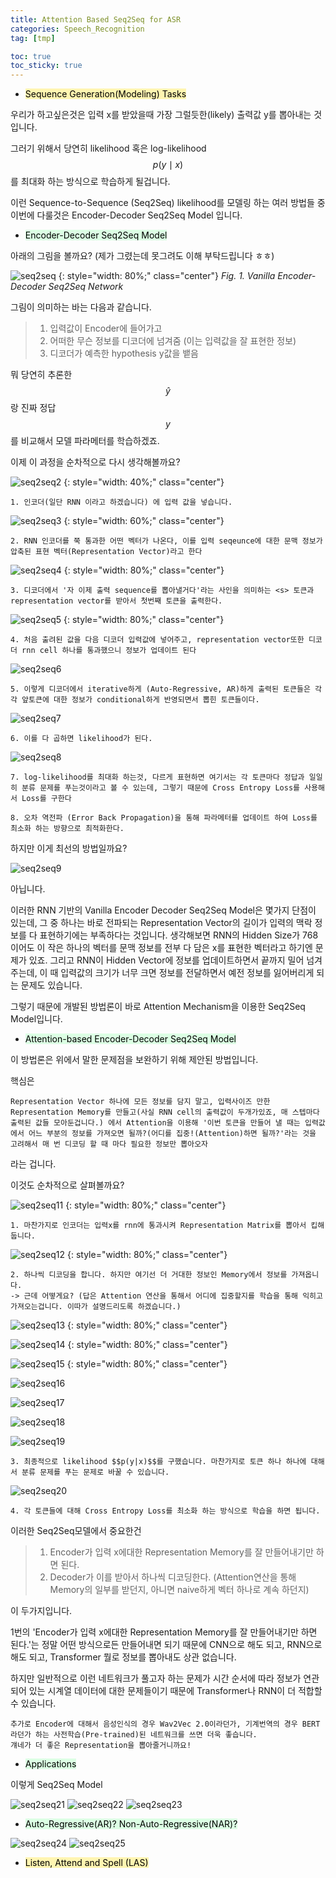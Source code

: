 ```yaml
---
title: Attention Based Seq2Seq for ASR
categories: Speech_Recognition
tag: [tmp]

toc: true
toc_sticky: true
---
```


- <mark style='background-color: #fff5b1'> Sequence Generation(Modeling) Tasks </mark>

우리가 하고싶은것은 입력 x를 받았을때 가장 그럴듯한(likely) 출력값 y를 뽑아내는 것입니다.

그러기 위해서 당연히 likelihood 혹은 log-likelihood $$p(y \mid x)$$를 최대화 하는 방식으로 학습하게 될겁니다.

이런 Sequence-to-Sequence (Seq2Seq) likelihood를 모델링 하는 여러 방법들 중 이번에 다룰것은 Encoder-Decoder Seq2Seq Model 입니다.

- <mark style='background-color: #dcffe4'> Encoder-Decoder Seq2Seq Model </mark>

아래의 그림을 볼까요? (제가 그렸는데 못그려도 이해 부탁드립니다 ㅎㅎ)

![seq2seq](https://user-images.githubusercontent.com/48202736/107010821-35ea2180-67da-11eb-8881-bb9287ea49e7.png)
{: style="width: 80%;" class="center"}
*Fig. 1. Vanilla Encoder-Decoder Seq2Seq Network*

그림이 의미하는 바는 다음과 같습니다.

> 1. 입력값이 Encoder에 들어가고 <br> 
> 2. 어떠한 무슨 정보를 디코더에 넘겨줌 (이는 입력값을 잘 표현한 정보) <br>
> 3. 디코더가 예측한 hypothesis y값을 뱉음 <br>

뭐 당연히 추론한 $$\hat{y}$$랑 진짜 정답 $$y$$를 비교해서 모델 파라메터를 학습하겠죠. 

이제 이 과정을 순차적으로 다시 생각해볼까요?

![seq2seq2](https://user-images.githubusercontent.com/48202736/107010828-37b3e500-67da-11eb-927a-64fd6251d849.png)
{: style="width: 40%;" class="center"}
```
1. 인코더(일단 RNN 이라고 하겠습니다) 에 입력 값을 넣습니다.
```

![seq2seq3](https://user-images.githubusercontent.com/48202736/107010829-384c7b80-67da-11eb-972d-1933a7d0532f.png)
{: style="width: 60%;" class="center"}
```
2. RNN 인코더를 쭉 통과한 어떤 벡터가 나온다, 이를 입력 seqeunce에 대한 문맥 정보가 압축된 표현 벡터(Representation Vector)라고 한다
```

![seq2seq4](https://user-images.githubusercontent.com/48202736/107010831-384c7b80-67da-11eb-8ee8-6fdc9a859c03.png)
{: style="width: 80%;" class="center"}
```
3. 디코더에서 '자 이제 출력 sequence를 뽑아낼거다'라는 사인을 의미하는 <s> 토큰과 representation vector를 받아서 첫번째 토큰을 출력한다.
```

![seq2seq5](https://user-images.githubusercontent.com/48202736/107010836-38e51200-67da-11eb-8665-604fbb91df86.png)
{: style="width: 80%;" class="center"}
```
4. 처음 출려된 값을 다음 디코더 입력값에 넣어주고, representation vector또한 디코더 rnn cell 하나를 통과했으니 정보가 업데이트 된다
```

![seq2seq6](https://user-images.githubusercontent.com/48202736/107010838-397da880-67da-11eb-86b4-9bc97f2909e6.png)
```
5. 이렇게 디코더에서 iterative하게 (Auto-Regressive, AR)하게 출력된 토큰들은 각각 앞토큰에 대한 정보가 conditional하게 반영되면서 뽑힌 토큰들이다.
```

![seq2seq7](https://user-images.githubusercontent.com/48202736/107010840-3a163f00-67da-11eb-9e49-932e09f6bd84.png)
```
6. 이를 다 곱하면 likelihood가 된다.
```

![seq2seq8](https://user-images.githubusercontent.com/48202736/107010842-3a163f00-67da-11eb-825d-7e526ceae0d7.png)
```
7. log-likelihood를 최대화 하는것, 다르게 표현하면 여기서는 각 토큰마다 정답과 일일히 분류 문제를 푸는것이라고 볼 수 있는데, 그렇기 때문에 Cross Entropy Loss를 사용해서 Loss를 구한다
```
```
8. 오차 역전파 (Error Back Propagation)을 통해 파라메터를 업데이트 하여 Loss를 최소화 하는 방향으로 최적화한다.
```


하지만 이게 최선의 방법일까요? 

![seq2seq9](https://user-images.githubusercontent.com/48202736/107010845-3aaed580-67da-11eb-83d9-0718f11cd18c.png)

아닙니다.

이러한 RNN 기반의 Vanilla Encoder Decoder Seq2Seq Model은 몇가지 단점이 있는데,
그 중 하나는 바로 전파되는 Representation Vector의 길이가 입력의 맥락 정보를 다 표현하기에는 부족하다는 것입니다. 
생각해보면 RNN의 Hidden Size가 768 이어도 이 작은 하나의 벡터를 문맥 정보를 전부 다 담은 x를 표현한 벡터라고 하기엔 문제가 있죠.
그리고 RNN이 Hidden Vector에 정보를 업데이트하면서 끝까지 밀어 넘겨주는데, 이 때 입력값의 크기가 너무 크면 정보를 전달하면서 예전 정보를 잃어버리게 되는 문제도 있습니다.


그렇기 때문에 개발된 방법론이 바로 Attention Mechanism을 이용한 Seq2Seq Model입니다.

- <mark style='background-color: #dcffe4'> Attention-based Encoder-Decoder Seq2Seq Model </mark>

이 방법론은 위에서 말한 문제점을 보완하기 위해 제안된 방법입니다.

핵심은 
```
Representation Vector 하나에 모든 정보를 담지 말고, 입력사이즈 만한 Representation Memory를 만들고(사실 RNN cell의 출력값이 두개가있죠, 매 스텝마다 출력된 값들 모아둔겁니다.) 에서 Attention을 이용해 '이번 토큰을 만들어 낼 때는 입력값에서 어느 부분의 정보를 가져오면 될까?(어디를 집중!(Attention)하면 될까?'라는 것을 고려해서 매 번 디코딩 할 때 마다 필요한 정보만 뽑아오자 
```
라는 겁니다.

이것도 순차적으로 살펴볼까요?

![seq2seq11](https://user-images.githubusercontent.com/48202736/107010847-3b476c00-67da-11eb-95ba-b1fcfc9d1b3b.png)
{: style="width: 80%;" class="center"}
```
1. 마찬가지로 인코더는 입력x를 rnn에 통과시켜 Representation Matrix를 뽑아서 킵해둡니다.
```

![seq2seq12](https://user-images.githubusercontent.com/48202736/107010848-3be00280-67da-11eb-9344-eaffb1b2a74d.png)
{: style="width: 80%;" class="center"}
```
2. 하나씩 디코딩을 합니다. 하지만 여기선 더 거대한 정보인 Memory에서 정보를 가져옵니다. 
-> 근데 어떻게요? (답은 Attention 연산을 통해서 어디에 집중할지를 학습을 통해 익히고 가져오는겁니다. 이따가 설명드리도록 하겠습니다.)
```

![seq2seq13](https://user-images.githubusercontent.com/48202736/107010850-3be00280-67da-11eb-9565-b77b6c534da4.png)
{: style="width: 80%;" class="center"}

![seq2seq14](https://user-images.githubusercontent.com/48202736/107010852-3c789900-67da-11eb-8d60-22fcc83e9dd8.png)
{: style="width: 80%;" class="center"}

![seq2seq15](https://user-images.githubusercontent.com/48202736/107010854-3c789900-67da-11eb-8402-c562b4a11a7a.png)
{: style="width: 80%;" class="center"}

![seq2seq16](https://user-images.githubusercontent.com/48202736/107010856-3d112f80-67da-11eb-8682-ff7ace350ed5.png)

![seq2seq17](https://user-images.githubusercontent.com/48202736/107010858-3d112f80-67da-11eb-9263-8abe35a2d6c4.png)

![seq2seq18](https://user-images.githubusercontent.com/48202736/107010860-3da9c600-67da-11eb-836f-93dafe83c135.png)

![seq2seq19](https://user-images.githubusercontent.com/48202736/107010862-3da9c600-67da-11eb-9cca-97b48986eebe.png)
```
3. 최종적으로 likelihood $$p(y|x)$$를 구했습니다. 마찬가지로 토큰 하나 하나에 대해서 분류 문제를 푸는 문제로 바꿀 수 있습니다.
```

![seq2seq20](https://user-images.githubusercontent.com/48202736/107010863-3e425c80-67da-11eb-82fc-afc405194b26.png)
```
4. 각 토큰들에 대해 Cross Entropy Loss를 최소화 하는 방식으로 학습을 하면 됩니다.
```

이러한 Seq2Seq모델에서 중요한건

> 1. Encoder가 입력 x에대한 Representation Memory를 잘 만들어내기만 하면 된다. <br>
> 2. Decoder가 이를 받아서 하나씩 디코딩한다. (Attention연산을 통해 Memory의 일부를 받던지, 아니면 naive하게 벡터 하나로 계속 하던지) <br>

이 두가지입니다.

1번의 'Encoder가 입력 x에대한 Representation Memory를 잘 만들어내기만 하면 된다.'는 정말 어떤 방식으로든 만들어내면 되기 때문에
CNN으로 해도 되고, RNN으로 해도 되고, Transformer 뭘로 정보를 뽑아내도 상관 없습니다. 

하지만 일반적으로 이런 
네트워크가 풀고자 하는 문제가 시간 순서에 따라 정보가 연관되어 있는 시계열 데이터에 대한 문제들이기 때문에 Transformer나 RNN이 더 적합할 수 있습니다.

```
추가로 Encoder에 대해서 음성인식의 경우 Wav2Vec 2.0이라던가, 기계번역의 경우 BERT라던가 하는 사전학습(Pre-trained)된 네트워크를 쓰면 더욱 좋습니다.
걔네가 더 좋은 Representation을 뽑아줄거니까요!
```



- <mark style='background-color: #dcffe4'> Applications </mark>

이렇게 Seq2Seq Model

![seq2seq21](https://user-images.githubusercontent.com/48202736/107010865-3e425c80-67da-11eb-88a2-df1d94282b61.png)
![seq2seq22](https://user-images.githubusercontent.com/48202736/107010866-3edaf300-67da-11eb-9726-e2b62a1415eb.png)
![seq2seq23](https://user-images.githubusercontent.com/48202736/107010867-3f738980-67da-11eb-8531-d2a80479fa73.png)

- <mark style='background-color: #dcffe4'> Auto-Regressive(AR)? Non-Auto-Regressive(NAR)? </mark>

![seq2seq24](https://user-images.githubusercontent.com/48202736/107010868-3f738980-67da-11eb-9491-2140c7063bf6.png)
![seq2seq25](https://user-images.githubusercontent.com/48202736/107010869-400c2000-67da-11eb-886c-42a24ef2eabd.png)

- <mark style='background-color: #fff5b1'> Listen, Attend and Spell (LAS) </mark>
